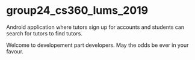 # group24_cs360_lums_2019

Android application where tutors sign up for accounts and students can search for tutors to find tutors.


Welcome to developement part developers. 
May the odds be ever in your favour.
